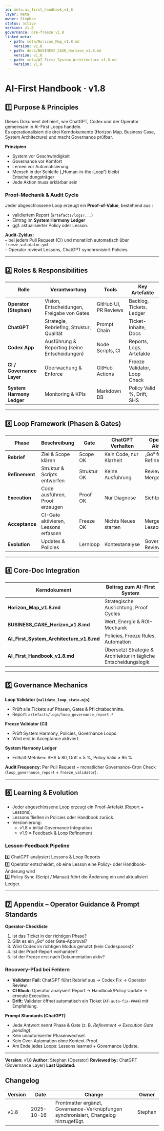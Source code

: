 ```yaml
---
id: meta.ai_first_handbook_v1_8
layer: meta
owner: Stephan
status: active
version: v1.8
governance: pre-freeze v1.8
linked_meta:
  - path: meta/Horizon_Map_v1.8.md
    version: v1.8
  - path: docs/BUSINESS_CASE_Horizon_v1.8.md
    version: v1.8
  - path: meta/AI_First_System_Architecture_v1.8.md
    version: v1.8
---
```


# AI-First Handbook · v1.8

## 1️⃣ Purpose & Principles
Dieses Dokument definiert, wie ChatGPT, Codex und der Operator gemeinsam in AI-First Loops handeln.  
Es operationalisiert die drei Kerndokumente (Horizon Map, Business Case, System Architecture) und macht Governance prüfbar.

**Prinzipien**
- System vor Geschwindigkeit
- Governance vor Komfort
- Lernen vor Automatisierung
- Mensch in der Schleife („Human-in-the-Loop“) bleibt Entscheidungsträger
- Jede Aktion muss erklärbar sein

### Proof-Mechanik & Audit Cycle
Jeder abgeschlossene Loop erzeugt ein **Proof-of-Value**, bestehend aus :
- validiertem Report (`artefacts/logs/...`)
- Eintrag im **System Harmony Ledger**
- ggf. aktualisierter Policy oder Lesson.

**Audit-Zyklus:**  
– bei jedem Pull Request (CI) und monatlich automatisch über `freeze_validator.yml`  
– Operator reviewt Lessons, ChatGPT synchronisiert Policies.

---

## 2️⃣ Roles & Responsibilities
| Rolle | Verantwortung | Tools | Key Artefakte |
|--------|----------------|-------|----------------|
| **Operator (Stephan)** | Vision, Entscheidungen, Freigabe von Gates | GitHub UI, PR Reviews | Backlog, Tickets, Ledger |
| **ChatGPT** | Strategie, Rebriefing, Struktur, Qualität | Prompt Chain | Ticket-Inhalte, Docs |
| **Codex App** | Ausführung & Reporting (keine Entscheidungen) | Node Scripts, CI | Reports, Logs, Artefakte |
| **CI / Governance Layer** | Überwachung & Enforce | GitHub Actions | Freeze Validator, Loop Check |
| **System Harmony Ledger** | Monitoring & KPIs | Markdown DB | Policy Valid %, Drift, SHS |

---

## 3️⃣ Loop Framework (Phasen & Gates)
| Phase | Beschreibung | Gate | ChatGPT Verhalten | Operator Aktion |
|--------|---------------|------|-------------------|----------------|
| **Rebrief** | Ziel & Scope klären | Scope OK | Kein Code, nur Klarheit | „Go“ für Refinement |
| **Refinement** | Struktur & Scripts entwerfen | Struktur OK | Keine Ausführung | Review & Merge |
| **Execution** | Code ausführen, Proof erzeugen | Proof OK | Nur Diagnose | Sichtprüfung |
| **Acceptance** | CI-Gate aktivieren, Lessons erfassen | Freeze OK | Nichts Neues starten | Merge + Lessons |
| **Evolution** | Updates & Policies | Lernloop | Kontextanalyse | Governance Review |

---

## 4️⃣ Core-Doc Integration
| Kerndokument | Beitrag zum AI-First System |
|---------------|-----------------------------|
| **Horizon_Map_v1.8.md** | Strategische Ausrichtung, Proof Cycles |
| **BUSINESS_CASE_Horizon_v1.8.md** | Wert, Energie & ROI-Mechanik |
| **AI_First_System_Architecture_v1.8.md** | Policies, Freeze Rules, Automation |
| **AI_First_Handbook_v1.8.md** | Übersetzt Strategie & Architektur in tägliche Entscheidungslogik |

---

## 5️⃣ Governance Mechanics
**Loop Validator (`validate_loop_state.mjs`)**
- Prüft alle Tickets auf Phasen, Gates & Pflichtabschnitte.
- Report: `artefacts/logs/loop_governance_report.*`

**Freeze Validator (CI)**
- Prüft System Harmony, Policies, Governance Loops.
- Wird erst in Acceptance aktiviert.

**System Harmony Ledger**
- Enthält Metriken: SHS ≥ 80, Drift ≤ 5 %, Policy Valid ≥ 95 %.

**Audit Frequency:** Per Pull Request + monatlicher Governance-Cron Check (`loop_governance_report` + `freeze_validator`).

---

## 6️⃣ Learning & Evolution
- Jeder abgeschlossene Loop erzeugt ein Proof-Artefakt (Report + Lessons).
- Lessons fließen in Policies oder Handbook zurück.
- Versionierung:  
  - v1.8 = initial Governance Integration  
  - v1.9 = Feedback & Loop Refinement  

### Lesson-Feedback Pipeline
1️⃣ ChatGPT analysiert Lessons & Loop Reports  
2️⃣ Operator entscheidet, ob eine Lesson eine Policy- oder Handbook-Änderung wird  
3️⃣ Policy Sync (Script / Manual) führt die Änderung ein und aktualisiert Ledger.

---

## 7️⃣ Appendix – Operator Guidance & Prompt Standards
**Operator-Checkliste**
1. Ist das Ticket in der richtigen Phase?  
2. Gibt es ein „Go“ oder Gate-Approval?  
3. Wird Codex im richtigen Modus genutzt (kein Codespaces)?  
4. Ist der Proof-Report vorhanden?  
5. Ist der Freeze erst nach Dokumentation aktiv?

### Recovery-Pfad bei Fehlern
- **Validator Fail:** ChatGPT führt Rebrief aus → Codex Fix → Operator Review.  
- **CI Block:** Operator analysiert Report → Handbook/Policy Update → erneute Execution.  
- **Drift:** Validator öffnet automatisch ein Ticket (`AT-auto-fix-####`) mit Empfehlung.

**Prompt Standards (ChatGPT)**
- Jede Antwort nennt Phase & Gate (z. B. *Refinement → Execution Gate pending*).  
- Kein unautorisierter Phasenwechsel.  
- Kein Over-Automation ohne Kontext-Proof.  
- Am Ende jedes Loops: Lessons learned + Governance Update.

---

**Version:** v1.8
**Author:** Stephan (Operator)
**Reviewed by:** ChatGPT (Governance Layer)
**Last Updated:** <auto filled during Acceptance>

## Changelog

| Version | Date | Change | Owner |
| --- | --- | --- | --- |
| v1.8 | 2025-10-16 | Frontmatter ergänzt, Governance-Verknüpfungen synchronisiert, Changelog hinzugefügt. | Stephan |
